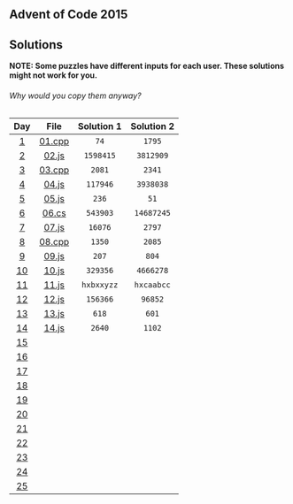 ## Advent of Code 2015

## Solutions

**NOTE: Some puzzles have different inputs for each user. These solutions might not work for you.**
###### Why would you copy them anyway?

| Day | File | Solution 1 | Solution 2 |
|:------------------------------------------:|:----------------:|:----------:|:----------:|
| [1](https://adventofcode.com/2015/day/1) | [01.cpp](01.cpp) | `74` | `1795` |
| [2](https://adventofcode.com/2015/day/2) | [02.js](02.js) | `1598415` | `3812909` |
| [3](https://adventofcode.com/2015/day/3) | [03.cpp](03.cpp) | `2081` | `2341` |
| [4](https://adventofcode.com/2015/day/4) | [04.js](04.js) | `117946` | `3938038` |
| [5](https://adventofcode.com/2015/day/5) | [05.js](05.js) | `236` | `51` |
| [6](https://adventofcode.com/2015/day/6) | [06.cs](06.cs) | `543903` | `14687245` |
| [7](https://adventofcode.com/2015/day/7) | [07.js](07.js) | `16076` | `2797` |
| [8](https://adventofcode.com/2015/day/8) | [08.cpp](08.cpp) | `1350` | `2085` |
| [9](https://adventofcode.com/2015/day/9) | [09.js](09.js) | `207` | `804` |
| [10](https://adventofcode.com/2015/day/10) | [10.js](10.js) | `329356` | `4666278` |
| [11](https://adventofcode.com/2015/day/11) | [11.js](11.js) | `hxbxxyzz` | `hxcaabcc` |
| [12](https://adventofcode.com/2015/day/12) | [12.js](12.js) | `156366` | `96852` |
| [13](https://adventofcode.com/2015/day/13) | [13.js](13.js) | `618` | `601` |
| [14](https://adventofcode.com/2015/day/14) | [14.js](14.js) | `2640` | `1102` |
| [15](https://adventofcode.com/2015/day/15) |  |  |  |
| [16](https://adventofcode.com/2015/day/16) |  |  |  |
| [17](https://adventofcode.com/2015/day/17) |  |  |  |
| [18](https://adventofcode.com/2015/day/18) |  |  |  |
| [19](https://adventofcode.com/2015/day/19) |  |  |  |
| [20](https://adventofcode.com/2015/day/20) |  |  |  |
| [21](https://adventofcode.com/2015/day/21) |  |  |  |
| [22](https://adventofcode.com/2015/day/22) |  |  |  |
| [23](https://adventofcode.com/2015/day/23) |  |  |  |
| [24](https://adventofcode.com/2015/day/24) |  |  |  |
| [25](https://adventofcode.com/2015/day/25) |  |  |  |
